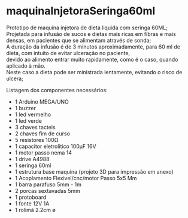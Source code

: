 # maquinaInjetoraSeringa60ml


Prototipo de maquina injetora de dieta liquida com seringa 60ML;</br>
Projetada para infusão de sucos e dietas mais ricas em fibras e mais densas, em pacientes que se alimentam através de sonda;</br>
A duração da infusão é de 3 minutos aproximadamente, para 60 ml de dieta, com intuito de evitar ulceração no paciente,</br>
devido ao alimento entrar muito rapidamente, como é o caso, quando aplicado à mão.</br>
Neste caso a dieta pode ser ministrada lentamente, evitando o risco de ulcera;</br>


Listagem dos componentes necessários:</br>
<ul>
<li>1 Arduino MEGA/UNO</li>
<li>1 buzzer</li>
<li>1 led vermelho</li>
<li>1 led verde</li>
<li>3 chaves tacteis</li>
<li>2 chaves fim de curso</li>
<li>5 resistores 100Ω</li>
<li>1 capacitor eletrolitico 100µF 16V</li>
<li>1 motor passo nema 14</li>
<li>1 drive A4988</li>
<li>1 seringa 60ml</li>
<li>1 estrutura base maquina (projeto 3D para impressão em anexo)</li>
<li>1 Acoplamento Flexivel/cnc/motor Passo 5x5 Mm</li>
<li>1 barra parafuso 5mm - 1m </li>
<li>2 porcas sextavadas 5mm</li>
<li>1 protoboard</li>
<li>1 fonte 12V 1A</li>
<li>1 rolimã 2.2cm ø</li>
</ul>
